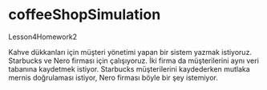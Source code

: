 # coffeeShopSimulation

Lesson4Homework2

Kahve dükkanları için müşteri yönetimi yapan bir sistem yazmak istiyoruz.
Starbucks ve Nero firması için çalışıyoruz.
İki firma da müşterilerini aynı veri tabanına kaydetmek istiyor.
Starbucks müşterilerini kaydederken mutlaka mernis doğrulaması istiyor, Nero firması böyle bir şey istemiyor.

